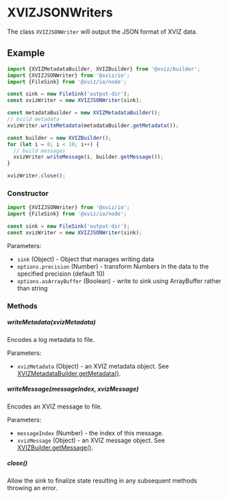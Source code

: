 # XVIZJSONWriters

The class `XVIZJSONWriter` will output the JSON format of XVIZ data.

## Example

```js
import {XVIZMetadataBuilder, XVIZBuilder} from '@xviz/builder';
import {XVIZJSONWriter} from '@xviz/io';
import {FileSink} from '@xviz/io/node';

const sink = new FileSink('output-dir');
const xvizWriter = new XVIZJSONWriter(sink);

const metadataBuilder = new XVIZMetadataBuilder();
// build metadata
xvizWriter.writeMetadata(metadataBuilder.getMetadata());

const builder = new XVIZBuilder();
for (let i = 0; i < 10; i++) {
  // build messages
  xvizWriter.writeMessage(i, builder.getMessage());
}

xvizWriter.close();
```

### Constructor

```js
import {XVIZJSONWriter} from '@xviz/io';
import {FileSink} from '@xviz/io/node';

const sink = new FileSink('output-dir');
const xvizWriter = new XVIZJSONWriter(sink);
```

Parameters:

- `sink` (Object) - Object that manages writing data
- `options.precision` (Number) - transform Numbers in the data to the specified precision
  (default 10)
- `options.asArrayBuffer` (Boolean) - write to sink using ArrayBuffer rather than string

### Methods

##### writeMetadata(xvizMetadata)

Encodes a log metadata to file.

Parameters:

- `xvizMetadata` (Object) - an XVIZ metadata object. See
  [XVIZMetadataBuilder.getMetadata()](/docs/api-reference/xviz-metadata-builder.md#getMetadata).

##### writeMessage(messageIndex, xvizMessage)

Encodes an XVIZ message to file.

Parameters:

- `messageIndex` (Number) - the index of this message.
- `xvizMessage` (Object) - an XVIZ message object. See
  [XVIZBuilder.getMessage()](/docs/api-reference/xviz-builder.md#getMessage).

##### close()

Allow the sink to finalize state resulting in any subsequent methods throwing an error.
